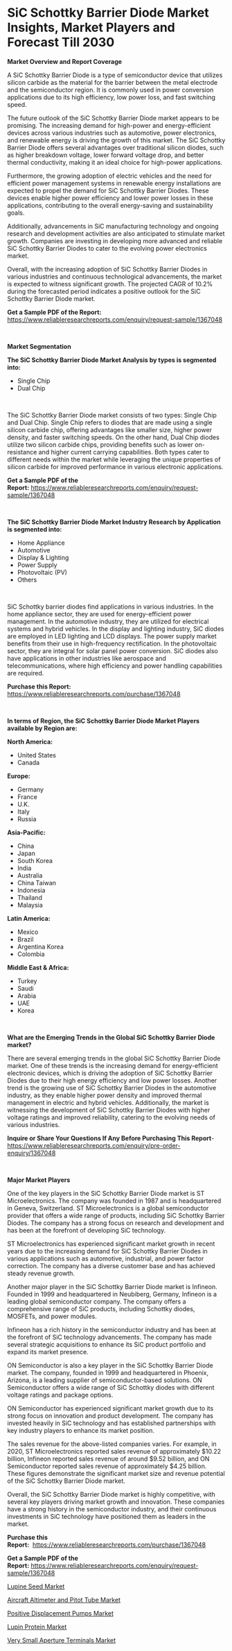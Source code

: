 <p><h1>SiC Schottky Barrier Diode Market Insights, Market Players and Forecast Till 2030</h1></p><p><strong>Market Overview and Report Coverage</strong></p>
<p><p>A SiC Schottky Barrier Diode is a type of semiconductor device that utilizes silicon carbide as the material for the barrier between the metal electrode and the semiconductor region. It is commonly used in power conversion applications due to its high efficiency, low power loss, and fast switching speed.</p><p>The future outlook of the SiC Schottky Barrier Diode market appears to be promising. The increasing demand for high-power and energy-efficient devices across various industries such as automotive, power electronics, and renewable energy is driving the growth of this market. The SiC Schottky Barrier Diode offers several advantages over traditional silicon diodes, such as higher breakdown voltage, lower forward voltage drop, and better thermal conductivity, making it an ideal choice for high-power applications.</p><p>Furthermore, the growing adoption of electric vehicles and the need for efficient power management systems in renewable energy installations are expected to propel the demand for SiC Schottky Barrier Diodes. These devices enable higher power efficiency and lower power losses in these applications, contributing to the overall energy-saving and sustainability goals.</p><p>Additionally, advancements in SiC manufacturing technology and ongoing research and development activities are also anticipated to stimulate market growth. Companies are investing in developing more advanced and reliable SiC Schottky Barrier Diodes to cater to the evolving power electronics market.</p><p>Overall, with the increasing adoption of SiC Schottky Barrier Diodes in various industries and continuous technological advancements, the market is expected to witness significant growth. The projected CAGR of 10.2% during the forecasted period indicates a positive outlook for the SiC Schottky Barrier Diode market.</p></p>
<p><strong>Get a Sample PDF of the Report:</strong> <a href="https://www.reliableresearchreports.com/enquiry/request-sample/1367048">https://www.reliableresearchreports.com/enquiry/request-sample/1367048</a></p>
<p>&nbsp;</p>
<p><strong>Market Segmentation</strong></p>
<p><strong>The SiC Schottky Barrier Diode Market Analysis by types is segmented into:</strong></p>
<p><ul><li>Single Chip</li><li>Dual Chip</li></ul></p>
<p>&nbsp;</p>
<p><p>The SiC Schottky Barrier Diode market consists of two types: Single Chip and Dual Chip. Single Chip refers to diodes that are made using a single silicon carbide chip, offering advantages like smaller size, higher power density, and faster switching speeds. On the other hand, Dual Chip diodes utilize two silicon carbide chips, providing benefits such as lower on-resistance and higher current carrying capabilities. Both types cater to different needs within the market while leveraging the unique properties of silicon carbide for improved performance in various electronic applications.</p></p>
<p><strong>Get a Sample PDF of the Report:</strong>&nbsp;<a href="https://www.reliableresearchreports.com/enquiry/request-sample/1367048">https://www.reliableresearchreports.com/enquiry/request-sample/1367048</a></p>
<p>&nbsp;</p>
<p><strong>The SiC Schottky Barrier Diode Market Industry Research by Application is segmented into:</strong></p>
<p><ul><li>Home Appliance</li><li>Automotive</li><li>Display & Lighting</li><li>Power Supply</li><li>Photovoltaic (PV)</li><li>Others</li></ul></p>
<p>&nbsp;</p>
<p><p>SiC Schottky barrier diodes find applications in various industries. In the home appliance sector, they are used for energy-efficient power management. In the automotive industry, they are utilized for electrical systems and hybrid vehicles. In the display and lighting industry, SiC diodes are employed in LED lighting and LCD displays. The power supply market benefits from their use in high-frequency rectification. In the photovoltaic sector, they are integral for solar panel power conversion. SiC diodes also have applications in other industries like aerospace and telecommunications, where high efficiency and power handling capabilities are required.</p></p>
<p><strong>Purchase this Report:</strong>&nbsp; <a href="https://www.reliableresearchreports.com/purchase/1367048">https://www.reliableresearchreports.com/purchase/1367048</a></p>
<p>&nbsp;</p>
<p><strong>In terms of Region, the SiC Schottky Barrier Diode Market Players available by Region are:</strong></p>
<p>
    <p> <strong> North America: </strong>
        <ul>
            <li>United States</li>
            <li>Canada</li>
        </ul>
        </p> 
    <p> <strong> Europe: </strong>
        <ul>
            <li>Germany</li>
            <li>France</li>
            <li>U.K.</li>
            <li>Italy</li>
            <li>Russia</li>
        </ul>
        </p> 
    <p> <strong> Asia-Pacific: </strong>
        <ul>
            <li>China</li>
            <li>Japan</li>
            <li>South Korea</li>
            <li>India</li>
            <li>Australia</li>
            <li>China Taiwan</li>
            <li>Indonesia</li>
            <li>Thailand</li>
            <li>Malaysia</li>
        </ul>
        </p> 
    <p> <strong> Latin America: </strong>
        <ul>
            <li>Mexico</li>
            <li>Brazil</li>
            <li>Argentina Korea</li>
            <li>Colombia</li>
        </ul>
        </p> 
    <p> <strong> Middle East & Africa: </strong>
        <ul>
            <li>Turkey</li>
            <li>Saudi</li>
            <li>Arabia</li>
            <li>UAE</li>
            <li>Korea</li>
        </ul>
    </p>
    </p>
<p>&nbsp;</p>
<p><strong>What are the Emerging Trends in the Global SiC Schottky Barrier Diode market?</strong></p>
<p><p>There are several emerging trends in the global SiC Schottky Barrier Diode market. One of these trends is the increasing demand for energy-efficient electronic devices, which is driving the adoption of SiC Schottky Barrier Diodes due to their high energy efficiency and low power losses. Another trend is the growing use of SiC Schottky Barrier Diodes in the automotive industry, as they enable higher power density and improved thermal management in electric and hybrid vehicles. Additionally, the market is witnessing the development of SiC Schottky Barrier Diodes with higher voltage ratings and improved reliability, catering to the evolving needs of various industries.</p></p>
<p><strong>Inquire or Share Your Questions If Any Before Purchasing This Report</strong>- <a href="https://www.reliableresearchreports.com/enquiry/pre-order-enquiry/1367048">https://www.reliableresearchreports.com/enquiry/pre-order-enquiry/1367048</a></p>
<p>&nbsp;</p>
<p><strong>Major Market Players</strong></p>
<p><p>One of the key players in the SiC Schottky Barrier Diode market is ST Microelectronics. The company was founded in 1987 and is headquartered in Geneva, Switzerland. ST Microelectronics is a global semiconductor provider that offers a wide range of products, including SiC Schottky Barrier Diodes. The company has a strong focus on research and development and has been at the forefront of developing SiC technology. </p><p>ST Microelectronics has experienced significant market growth in recent years due to the increasing demand for SiC Schottky Barrier Diodes in various applications such as automotive, industrial, and power factor correction. The company has a diverse customer base and has achieved steady revenue growth.</p><p>Another major player in the SiC Schottky Barrier Diode market is Infineon. Founded in 1999 and headquartered in Neubiberg, Germany, Infineon is a leading global semiconductor company. The company offers a comprehensive range of SiC products, including Schottky diodes, MOSFETs, and power modules.</p><p>Infineon has a rich history in the semiconductor industry and has been at the forefront of SiC technology advancements. The company has made several strategic acquisitions to enhance its SiC product portfolio and expand its market presence.</p><p>ON Semiconductor is also a key player in the SiC Schottky Barrier Diode market. The company, founded in 1999 and headquartered in Phoenix, Arizona, is a leading supplier of semiconductor-based solutions. ON Semiconductor offers a wide range of SiC Schottky diodes with different voltage ratings and package options.</p><p>ON Semiconductor has experienced significant market growth due to its strong focus on innovation and product development. The company has invested heavily in SiC technology and has established partnerships with key industry players to enhance its market position.</p><p>The sales revenue for the above-listed companies varies. For example, in 2020, ST Microelectronics reported sales revenue of approximately $10.22 billion, Infineon reported sales revenue of around $9.52 billion, and ON Semiconductor reported sales revenue of approximately $4.25 billion. These figures demonstrate the significant market size and revenue potential of the SiC Schottky Barrier Diode market.</p><p>Overall, the SiC Schottky Barrier Diode market is highly competitive, with several key players driving market growth and innovation. These companies have a strong history in the semiconductor industry, and their continuous investments in SiC technology have positioned them as leaders in the market.</p></p>
<p><strong>Purchase this Report:</strong>&nbsp;&nbsp;<a href="https://www.reliableresearchreports.com/purchase/1367048">https://www.reliableresearchreports.com/purchase/1367048</a></p>
<p></p>
<p><strong>Get a Sample PDF of the Report:</strong>&nbsp;<a href="https://www.reliableresearchreports.com/enquiry/request-sample/1367048">https://www.reliableresearchreports.com/enquiry/request-sample/1367048</a></p>
<p><p><a href="https://medium.com/@ridhantakke90/lupine-seed-market-size-growth-forecast-2023-2030-5cbe4b791420">Lupine Seed Market</a></p><p><a href="https://www.linkedin.com/pulse/aircraft-altimeter-pitot-tube-market-size-2023-2030-global-oc0pc/">Aircraft Altimeter and Pitot Tube Market</a></p><p><a href="https://www.linkedin.com/pulse/positive-displacement-pumps-market-size-share-global-analysis-uzelf/">Positive Displacement Pumps Market</a></p><p><a href="https://medium.com/@jacesipes1996/lupin-protein-market-size-growth-forecast-2023-2030-d5915e8b5916">Lupin Protein Market</a></p><p><a href="https://www.linkedin.com/pulse/very-small-aperture-terminals-market-research-report-provides-khftc/">Very Small Aperture Terminals Market</a></p></p>